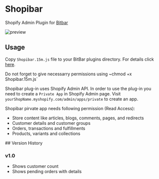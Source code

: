 # Shopibar
Shopify Admin Plugin for [Bitbar](https://github.com/matryer/bitbar#-bitbar--)


![preview](http://imgur.com/a/KJIEO "Preview")


## Usage

Copy `Shopibar.15m.js` file to your BitBar plugins directory. For details click [here](https://github.com/matryer/bitbar#installing-plugins).

Do not forget to give necessarry permissions using
~chmod +x Shopibar.15m.js`

Shopibar plug-in uses Shopify Admin API. In order to use the plug-in you need to create a `Private App` in Shopify Admin page. Visit `yourShopName.myshopify.com/admin/apps/private` to create an app. 

Shopibar pirvate app needs following permission (Read Access):

* Store content like articles, blogs, comments, pages, and redirects
* Customer details and customer groups
* Orders, transactions and fulfillments
* Products, variants and collections

## Version History
### v1.0
- Shows customer count
- Shows pending orders with details

